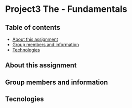 ﻿# Project3 The - Fundamentals
 
## Table of contents
* [About this assignment](#about-assignment)
* [Group members and information](#Group-members-info)
* [Technologies](#technologies)


## About this assignment

## Group members and information

## Tecnologies



